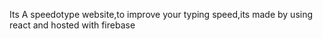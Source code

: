 Its A speedotype website,to improve your typing speed,its made by using react and hosted with firebase
